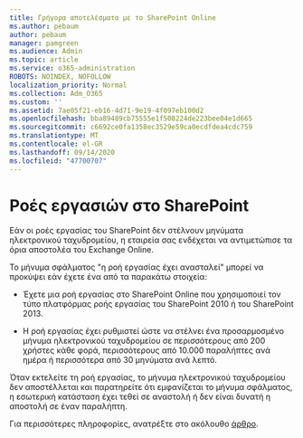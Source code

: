 ```yaml
---
title: Γρήγορα αποτελέσματα με το SharePoint Online
ms.author: pebaum
author: pebaum
manager: pamgreen
ms.audience: Admin
ms.topic: article
ms.service: o365-administration
ROBOTS: NOINDEX, NOFOLLOW
localization_priority: Normal
ms.collection: Adm_O365
ms.custom: ''
ms.assetid: 7ae05f21-eb16-4d71-9e19-4f097eb100d2
ms.openlocfilehash: bba89489cb75555e1f508224de223bee04e1d665
ms.sourcegitcommit: c6692ce0fa1358ec3529e59ca0ecdfdea4cdc759
ms.translationtype: MT
ms.contentlocale: el-GR
ms.lasthandoff: 09/14/2020
ms.locfileid: "47700707"
---
```

# <a name="workflows-in-sharepoint"></a>Ροές εργασιών στο SharePoint

Εάν οι ροές εργασίας του SharePoint δεν στέλνουν μηνύματα ηλεκτρονικού ταχυδρομείου, η εταιρεία σας ενδέχεται να αντιμετώπισε τα όρια αποστολέα του Exchange Online.

Το μήνυμα σφάλματος "η ροή εργασίας έχει ανασταλεί" μπορεί να προκύψει εάν έχετε ένα από τα παρακάτω στοιχεία:

- Έχετε μια ροή εργασίας στο SharePoint Online που χρησιμοποιεί τον τύπο πλατφόρμας ροής εργασίας του SharePoint 2010 ή του SharePoint 2013.

- Η ροή εργασίας έχει ρυθμιστεί ώστε να στέλνει ένα προσαρμοσμένο μήνυμα ηλεκτρονικού ταχυδρομείου σε περισσότερους από 200 χρήστες κάθε φορά, περισσότερους από 10.000 παραλήπτες ανά ημέρα ή περισσότερα από 30 μηνύματα ανά λεπτό.

Όταν εκτελείτε τη ροή εργασίας, το μήνυμα ηλεκτρονικού ταχυδρομείου δεν αποστέλλεται και παρατηρείτε ότι εμφανίζεται το μήνυμα σφάλματος, η εσωτερική κατάσταση έχει τεθεί σε αναστολή ή δεν είναι δυνατή η αποστολή σε έναν παραλήπτη.

Για περισσότερες πληροφορίες, ανατρέξτε στο ακόλουθο [άρθρο](https://docs.microsoft.com/sharepoint/support/workflows/configured-workflow-fails-running).


